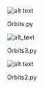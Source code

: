 ![alt text](https://github.com/JonathanReardon/Stimulus-Visualisation/blob/master/Moving_Circles/Images/red_orbits.gif "red orbits")

Orbits.py

![alt_text](https://github.com/JonathanReardon/Stimulus-Visualisation/blob/master/Moving_Circles/Images/orbit_block.gif "Orbits3")

Orbits3.py

![alt text](https://github.com/JonathanReardon/Stimulus-Visualisation/blob/master/Moving_Circles/Images/Orbits2.gif "Orbits2")

Orbits2.py
